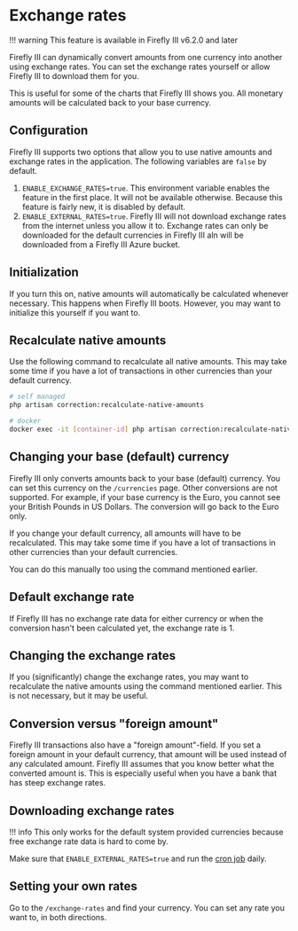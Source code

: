 # Exchange rates

!!! warning
    This feature is available in Firefly III v6.2.0 and later

Firefly III can dynamically convert amounts from one currency into another using exchange rates. You can set the exchange rates yourself or allow Firefly III to download them for you. 

This is useful for some of the charts that Firefly III shows you. All monetary amounts will be calculated back to your base currency.

## Configuration

Firefly III supports two options that allow you to use native amounts and exchange rates in the application. The following variables are `false` by default.

1. `ENABLE_EXCHANGE_RATES=true`. This environment variable enables the feature in the first place. It will not be available otherwise. Because this feature is fairly new, it is disabled by default.
2. `ENABLE_EXTERNAL_RATES=true`. Firefly III will not download exchange rates from the internet unless you allow it to. Exchange rates can only be downloaded for the default currencies in Firefly III aln will be downloaded from a Firefly III Azure bucket.

## Initialization

If you turn this on, native amounts will automatically be calculated whenever necessary. This happens when Firefly III boots. However, you may want to initialize this yourself if you want to. 

## Recalculate native amounts

Use the following command to recalculate all native amounts. This may take some time if you have a lot of transactions in other currencies than your default currency.

```bash
# self managed
php artisan correction:recalculate-native-amounts

# docker
docker exec -it [container-id] php artisan correction:recalculate-native-amounts
```

## Changing your base (default) currency

Firefly III only converts amounts back to your base (default) currency. You can set this currency on the `/currencies` page. Other conversions are not supported. For example, if your base currency is the Euro, you cannot see your British Pounds in US Dollars. The conversion will go back to the Euro only.

If you change your default currency, all amounts will have to be recalculated. This may take some time if you have a lot of transactions in other currencies than your default currencies. 

You can do this manually too using the command mentioned earlier.

## Default exchange rate

If Firefly III has no exchange rate data for either currency or when the conversion hasn't been calculated yet, the exchange rate is 1.

## Changing the exchange rates

If you (significantly) change the exchange rates, you may want to recalculate the native amounts using the command mentioned earlier. This is not necessary, but it may be useful.

## Conversion versus "foreign amount"

Firefly III transactions also have a "foreign amount"-field. If you set a foreign amount in your default currency, that amount will be used instead of any calculated amount. Firefly III assumes that you know better what the converted amount is. This is especially useful when you have a bank that has steep exchange rates.

## Downloading exchange rates

!!! info
    This only works for the default system provided currencies because free exchange rate data is hard to come by.

Make sure that `ENABLE_EXTERNAL_RATES=true` and run the [cron job](../../how-to/firefly-iii/advanced/cron.md) daily.

## Setting your own rates

Go to the `/exchange-rates` and find your currency. You can set any rate you want to, in both directions.
